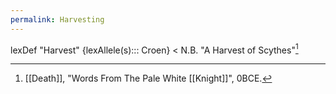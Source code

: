 ```yaml
---
permalink: Harvesting
---
```

lexDef "Harvest" {lexAllele(s)::: Croen} < N.B. "A Harvest of Scythes"[^HarvestCroen]

[^HarvestCroen]: [[Death]], "Words From The Pale White [[Knight]]", 0BCE.
